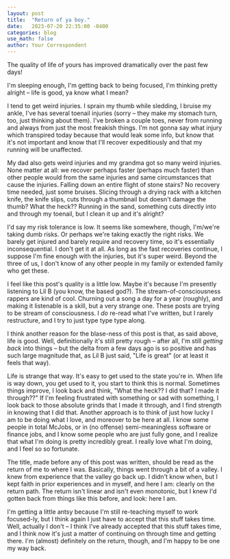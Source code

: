 ```yaml
---
layout: post
title:  "Return of ya boy."
date:   2023-07-20 22:35:00 -0400
categories: blog
use_math: false
author: Your Correspondent
---
```


The quality of life of yours has improved dramatically over the past few days!

I'm sleeping enough, I'm getting back to being focused, I'm thinking pretty alright &ndash; life is good, ya know what I mean?

I tend to get weird injuries. I sprain my thumb while sledding, I bruise my ankle, I've has several toenail injuries (sorry &ndash; they make my stomach turn, too, just thinking about them). I've broken a couple toes, never from running and always from just the most freakish things. I'm not gonna say what injury which transpired today because that would leak some info, but know that it's not important and know that I'll recover expeditiously and that my running will be unaffected.

My dad also gets weird injuries and my grandma got so many weird injuries. None matter at all: we recover perhaps faster (perhaps much faster) than other people would from the same injuries and same circumstances that cause the injuries. Falling down an entire flight of stone stairs? No recovery time needed, just some bruises. Slicing through a drying rack with a kitchen knife, the knife slips, cuts through a thumbnail but doesn't damage the thumb? What the heck?? Running in the sand, something cuts directly into and through my toenail, but I clean it up and it's alright?

I'd say my risk tolerance is low. It seems like somewhere, though, I'm/we're taking dumb risks. Or perhaps we're taking exactly the right risks. We barely get injured and barely require and recovery time, so it's essentially inconsequential. I don't get it at all. As long as the fast recoveries continue, I suppose I'm fine enough with the injuries, but it's super weird. Beyond the three of us, I don't know of any other people in my family or extended family who get these. 

I feel like this post's quality is a little low. Maybe it's because I'm presently listening to Lil B (you know, the based god?). The stream-of-consciousness rappers are kind of cool. Churning out a song a day for a year (roughly), and making it listenable is a skill, but a very strange one. These posts are trying to be stream of consciousness. I _do_ re-read what I've written, but I rarely restructure, and I try to just type type type along.

I think another reason for the blase-ness of this post is that, as said above, life is good. Well, definitionally it's still pretty rough &ndash; after all, I'm still _getting back_ into things &ndash; but the delta from a few days ago is so positive and has such large magnitude that, as Lil B just said, "Life is great" (or at least it feels that way).

Life is strange that way. It's easy to get used to the state you're in. When life is way down, you get used to it, you start to think this is normal. Sometimes things improve, I look back and think, "What the heck?? I did that? I made it through??" If I'm feeling frustrated with something or sad with something, I look back to those absolute grinds that I made it through, and I find strength in knowing that I did that. Another approach is to think of just how lucky I am to be doing what I love, and moreover to be here at all. I know some people in total McJobs, or in (no offense) semi-meaningless software or finance jobs, and I know some people who are just fully gone, and I realize that what I'm doing is pretty incredibly great. I really love what I'm doing, and I feel so so fortunate. 

The title, made before any of this post was written, should be read as the return of me to where I was. Basically, things went through a bit of a valley. I knew from experience that the valley go back up. I didn't know when, but I kept faith in prior experiences and in myself, and here I am: clearly on the return path. The return isn't linear and isn't even monotonic, but I knew I'd gotten back from things like this before, and look: here I am. 

I'm getting a little antsy because I'm still re-teaching myself to work focused-ly, but I think again I just have to accept that this stuff takes time. Well, actually I don't &ndash; I think I've already accepted that this stuff takes time, and I think now it's just a matter of continuing on through time and getting there. I'm (almost) definitely on the return, though, and I'm happy to be one my way back.



